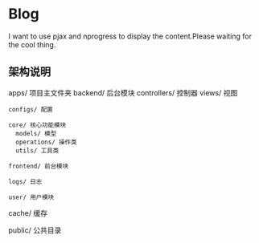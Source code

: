 # Blog

I want to use pjax and nprogress to display the content.Please waiting for the cool thing.

架构说明
 -----
 apps/  项目主文件夹
    backend/ 后台模块
      controllers/ 控制器
      views/ 视图
     
    configs/ 配置
    
    core/ 核心功能模块
      models/ 模型
      operations/ 操作类
      utils/ 工具类
      
    frontend/ 前台模块
    
    logs/ 日志
    
    user/ 用户模块
    
  cache/ 缓存
  
  public/ 公共目录
  

    
  


